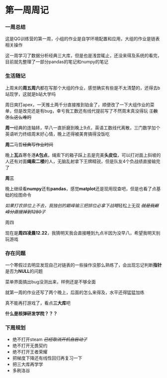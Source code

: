 # 第一周周记

### 一周总结

这是QG训练营的第一周，小组的作业是自学环境配置和应用，大组的作业是链表相关操作

这一周学习了数据分析经典三大库，但是也是浅尝辄止，还没来得及系统的看完，目前就先整理了一部分pandas的笔记和numpy的笔记

### 生活随记

上周末的**周五周六**都在写那个大组的作业，感觉确实有些是不太清楚的，还得去b站现学，这就是b站大学吗

周日爽打apex，一天推土两千分直接推到铂金了，顺便改了一下大组作业的菜单，但是改完还是有bug，幸亏我工数还有线代提前写了不然周末真没得玩 ~~工数怎么这么难的~~

**周一**经典的连轴转，早八一直折磨到晚上9点，英语工数线代离散，三门数学加个英语听力终结周末好心情，晚上还得被美育搞得没饭吃

**周二**马哲~~经典写作业时间~~

晚上**瓦**森寒冬港**A包点**，绳索下的箱子踩上去是完美**头皮位**，可以打对面上斜坡的人还有对面**绳索二楼**的人，无脑乱射拿下王牌精锐，但是队友4个负战绩直接输完了

**周三**

晚上继续看**numpy**还有**pandas**，感觉**matplot**还是现用现查吧，但是也看了点基础的绘图命令

*如果打农排位上不去，我独创的巅峰输三把排位必拿下战略*轻松上无双 ~~*就是我巅峰分直接掉到1280了*~~

周四

现在是**周四凌晨12.22**，我猜明天我会直接睡到九点半因为没早八，希望我明天别玩游戏

### 存在问题

一个寒假过去明显发现自己对链表的一些操作没那么熟练了，会出现忘记判断**指针**是否为**NULL**的问题

菜单界面搞出bug没测出来，样例还是不够全面

就第一周的作业还写了两个晚上，后面的怎么来得及，水平还得猛猛加练

真不能再打游戏了，看点**三大库**吧

**什么是核弹研发学院？？？**

### 下周规划

- 绝不打开steam    ~~*已经取消开机自启动了*~~
- 绝不打开无畏契约
- 绝不打开王者荣耀
- 把梯度下降还有线性回归再复习一下
- 把三大库再学学
- 多刷洛谷




